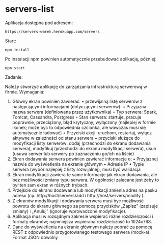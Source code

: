 # servers-list

Aplikacja dostępna pod adresem:

```
https://servers-warek.herokuapp.com/servers
```

Start:

```
npm install
```
Po instalacji npm powinien automatycznie przebudować aplikację, później:

```
npm start
```

Zadanie:

Należy	stworzyć	aplikację	do	zarządzania	infrastrukturą serwerową	w	firmie.
Wymagania:
1. Główny	ekran	powinien	zawierać:
• przewijalną	listę	serwerów	z	następującymi	informacjami	(dotyczącymi	serwerów):
◦ Przyjazna	nazwa	serwera	(definiowana	przez	użytkownika)
◦ Typ	serwera:	Spark,	Tomcat,	Cassandra,	Postgress
◦ Stan	serwera:	startuje,	pracuje	poprawnie,	przeciążony,	błąd	krytyczny,	wyłączony
(najlepiej	w	formie	ikonek;	może	być	to	odpowiednia	czcionka,	ale	wówczas	musi	się
automatycznie	ładować)
◦ Przyciski	akcji:	uruchom,	restartuj,	wyłącz	aktywne	w	zależności	od	stanu	serwera
• przyciski	służące	do	modyfikacji	listy	serwerów:	dodaj	(przechodzi	do	ekranu	dodawania
serwera),	modyfikuj	(przechodzi	do	ekranu	modyfikacji	serwera),	usuń	(usuwa	serwer	lub
serwery	po	zaznaczeniu	go/ich	na	liście)
2. Ekran	dodawania	serwera	powinien	zawierać	informacje	o:
• Przyjaznej	nazwie	do	wyświetlenia	na	ekranie	głównym
• Adresie	IP
• Typie	serwera	(wybór	najlepiej	z	listy	rozwijalnej),	musi	być	walidacja
3. Ekran	modyfikacji	zawiera	te	same	informacje	jak	ekran	dodawania,	ale	bez	możliwości
zmiany	typu	serwera.	W	ogólności	zalecane	jest	żeby	to	był	ten	sam	ekran	w	różnych	trybach.
4. Przejście	do	ekranu	dodawania	lub	modyfikacji	zmienia	adres	na	pasku	adresu	(np.
http://host/servers/add i	http://host/servers/modify ).
5. Z	ekranów	modyfikacji	i	dodawania	serwera	musi	być	możliwość	powrotu	do	ekranu
głównego	za	pomocą	przycisków	„Zapisz”	(zapisuje	zmiany)	i	„Anuluj”	(ignoruje
wprowadzone	modyfikacje).
6. Aplikacja	musi	w	rozsądnym	zakresie	wspierać	różne	rozdzielczości	i	formaty	ekranów;
najmniejsza	wspierana	rozdzielczość	to	1024x768.
7. Dane	do	wyświetlenia	na	ekranie	głównym	należy	pobrać	za	pomocą REST	z	odpowiednio
przygotowanego	testowego	serwera	(mock-a).	Format	JSON	dowolny
